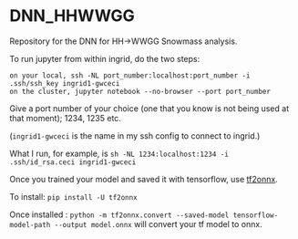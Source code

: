 # DNN_HHWWGG

Repository for the DNN for HH->WWGG Snowmass analysis. 

To run jupyter from within ingrid, do the two steps:

```
on your local, ssh -NL port_number:localhost:port_number -i .ssh/ssh_key ingrid1-gwceci
on the cluster, jupyter notebook --no-browser --port port_number
```

Give a port number of your choice (one that you know is not being used at that moment); 1234, 1235 etc.

 (`ingrid1-gwceci` is the name in my ssh config to connect to ingrid.)
 
 What I run, for example, is `sh -NL 1234:localhost:1234 -i .ssh/id_rsa.ceci ingrid1-gwceci`

Once you trained your model and saved it with tensorflow, use [tf2onnx](https://github.com/onnx/tensorflow-onnx).

To install: `pip install -U tf2onnx`

Once installed : `python -m tf2onnx.convert --saved-model tensorflow-model-path --output model.onnx` will convert your tf model to onnx.
